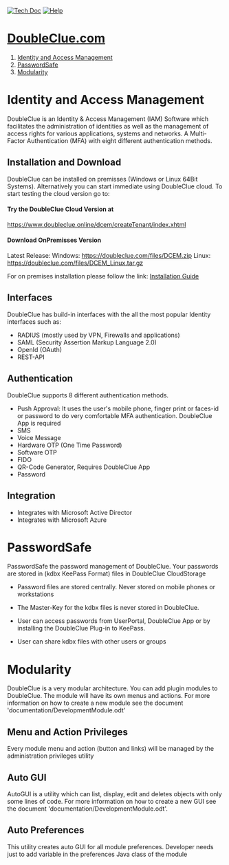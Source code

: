 [![Tech Doc](https://img.shields.io/badge/master-docs-875A7B.svg?style=flat&colorA=8F8F8F)](https://doubleclue.com/wp-content/uploads/DCEM_Manual_EN.pdf)
[![Help](https://img.shields.io/badge/master-help-875A7B.svg?style=flat&colorA=8F8F8F)](https://doubleclue.com/en/contact-us-eng/)

# [DoubleClue.com](https://www.doubleClue.com)

1. [Identity and Access Management]()
2. [PasswordSafe]()
3. [Modularity]()

# Identity and Access Management

DoubleClue is an Identity & Access Management (IAM) Software which facilitates the administration of identities as well as the management of access rights for various applications, systems and networks. A Multi-Factor Authentication (MFA) with eight different authentication methods.

## Installation and Download

DoubleClue can be installed on premisses (Windows or Linux 64Bit Systems). 
Alternatively you can start immediate using DoubleClue cloud.
To start testing the cloud version go to: 

#### Try the DoubleClue Cloud Version at

https://www.doubleclue.online/dcem/createTenant/index.xhtml

#### Download OnPremisses Version

Latest Release:
Windows: https://doubleclue.com/files/DCEM.zip
Linux: https://doubleclue.com/files/DCEM_Linux.tar.gz

For on premises installation please follow the link: <a href="https://doubleclue.com/wp-content/uploads/Quick_Installation_Guide_EN.pdf">Installation Guide</a>

## Interfaces

DoubleClue has build-in interfaces with the all the most popular Identity interfaces such as:

- RADIUS (mostly used by VPN, Firewalls and applications)
- SAML (Security Assertion Markup Language 2.0)
- OpenId (OAuth)
- REST-API

## Authentication

DoubleClue supports 8 different authentication methods.

- Push Approval: It uses the user's mobile phone, finger print or faces-id or password to do very comfortable MFA authentication. DoubleClue App is required
- SMS
- Voice Message
- Hardware OTP (One Time Password)
- Software OTP
- FIDO
- QR-Code Generator,  Requires DoubleClue App
- Password

## Integration

- Integrates with Microsoft Active Director
- Integrates with Microsoft Azure

# PasswordSafe

PasswordSafe the password management of DoubleClue. Your passwords are stored in (kdbx KeePass Format) files in DoubleClue CloudStorage 

- Password files are stored centrally. Never stored on mobile phones or workstations

- The Master-Key for the kdbx files is never stored in DoubleClue. 

- User can access passwords from UserPortal, DoubleClue App or by installing the DoubleClue Plug-in to KeePass.

- User can share kdbx files with other users or groups

# Modularity

DoubleClue is a very modular architecture. You can add plugin modules to DoubleClue. The module will have its own menus and actions.
For more information on how to create a new module see the document 'documentation/DevelopmentModule.odt'

## Menu and Action Privileges

Every module menu and action (button and links) will be managed by the administration privileges utility

## Auto GUI

AutoGUI is a utility which can list, display, edit and deletes objects with only some lines of code. 
For more information on how to create a new GUI see the document 'documentation/DevelopmentModule.odt'.

## Auto Preferences

This utility creates auto GUI for all module preferences. Developer needs just to add variable in the preferences Java class of the module
